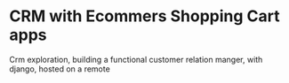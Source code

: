 # CRM with Ecommers Shopping Cart apps
Crm exploration, building a functional customer relation manger, with django, hosted on a remote 
